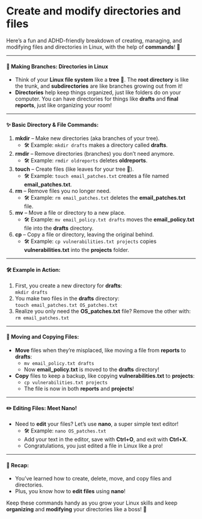 # Create and modify directories and files

Here’s a fun and ADHD-friendly breakdown of creating, managing, and modifying files and directories in Linux, with the help of **commands**! 🎉

***

#### 🌳 **Making Branches: Directories in Linux**

* Think of your **Linux file system** like a **tree** 🌳. The **root directory** is like the trunk, and **subdirectories** are like branches growing out from it!
* **Directories** help keep things organized, just like folders do on your computer. You can have directories for things like **drafts** and **final reports**, just like organizing your room!

***

#### ✨ **Basic Directory & File Commands:**

1. **mkdir** – Make new directories (aka branches of your tree).
   * 🛠️ Example: `mkdir drafts` makes a directory called **drafts**.
2. **rmdir** – Remove directories (branches) you don’t need anymore.
   * 🛠️ Example: `rmdir oldreports` deletes **oldreports**.
3. **touch** – Create files (like leaves for your tree 🌿).
   * 🛠️ Example: `touch email_patches.txt` creates a file named **email\_patches.txt**.
4. **rm** – Remove files you no longer need.
   * 🛠️ Example: `rm email_patches.txt` deletes the **email\_patches.txt** file.
5. **mv** – Move a file or directory to a new place.
   * 🛠️ Example: `mv email_policy.txt drafts` moves the **email\_policy.txt** file into the **drafts** directory.
6. **cp** – Copy a file or directory, leaving the original behind.
   * 🛠️ Example: `cp vulnerabilities.txt projects` copies **vulnerabilities.txt** into the **projects** folder.

***

#### 🛠️ **Example in Action:**

1. First, you create a new directory for **drafts**:\
   `mkdir drafts`
2. You make two files in the **drafts** directory:\
   `touch email_patches.txt OS_patches.txt`
3. Realize you only need the **OS\_patches.txt** file? Remove the other with:\
   `rm email_patches.txt`

***

#### 🔄 **Moving and Copying Files:**

* **Move** files when they’re misplaced, like moving a file from **reports** to **drafts**:
  * `mv email_policy.txt drafts`
  * Now **email\_policy.txt** is moved to the **drafts** directory!
* **Copy** files to keep a backup, like copying **vulnerabilities.txt** to **projects**:
  * `cp vulnerabilities.txt projects`
  * The file is now in both **reports** and **projects**!

***

#### ✏️ **Editing Files: Meet Nano!**

* Need to **edit** your files? Let’s use **nano**, a super simple text editor!
  * 🛠️ Example: `nano OS_patches.txt`
  * Add your text in the editor, save with **Ctrl+O**, and exit with **Ctrl+X**.
  * Congratulations, you just edited a file in Linux like a pro!

***

#### 🥳 **Recap:**

* You’ve learned how to create, delete, move, and copy files and directories.
* Plus, you know how to **edit files** using **nano**!

Keep these commands handy as you grow your Linux skills and keep **organizing** and **modifying** your directories like a boss! 🎉

